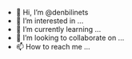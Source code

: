 - 👋 Hi, I’m @denbilinets
- 👀 I’m interested in ...
- 🌱 I’m currently learning ...
- 💞️ I’m looking to collaborate on ...
- 📫 How to reach me ...

<!---
denbilinets/denbilinets is a ✨ special ✨ repository because its `README.md` (this file) appears on your GitHub profile.
You can click the Preview link to take a look at your changes.
--->
